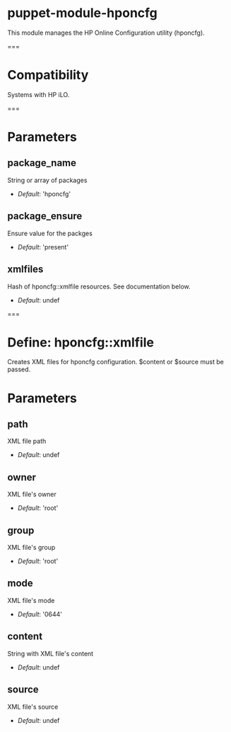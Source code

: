 # puppet-module-hponcfg

This module manages the HP Online Configuration utility (hponcfg).

===

# Compatibility

Systems with HP iLO.

===

# Parameters

package_name
------------
String or array of packages

- *Default*: 'hponcfg'

package_ensure
--------------
Ensure value for the packges

- *Default*: 'present'

xmlfiles
--------
Hash of hponcfg::xmlfile resources. See documentation below.

- *Default*: undef

===

# Define: hponcfg::xmlfile

Creates XML files for hponcfg configuration. $content or $source must be passed.

# Parameters

path
----
XML file path

- *Default*: undef

owner
-----
XML file's owner

- *Default*: 'root'

group
-----
XML file's group

- *Default*: 'root'

mode
----
XML file's mode

- *Default*: '0644'

content
-------
String with XML file's content

- *Default*: undef

source
------
XML file's source

- *Default*: undef

